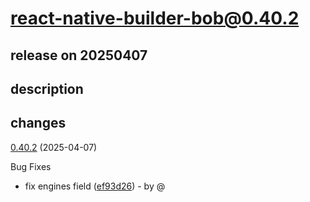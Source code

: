 # react-native-builder-bob@0.40.2

## release on 20250407

## description

## changes

<a href="https://github.com/callstack/react-native-builder-bob/compare/react-native-builder-bob@0.40.1...react-native-builder-bob@0.40.2">0.40.2</a> (2025-04-07)

Bug Fixes

* fix engines field (<a href="https://github.com/callstack/react-native-builder-bob/commit/ef93d26d2f5f28ae72a802388dd2361022f05ec5">ef93d26</a>) - by @

